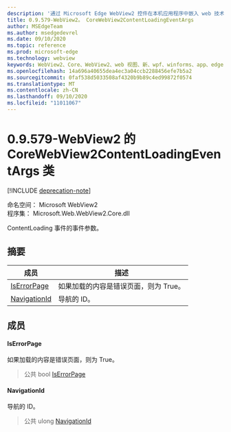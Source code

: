 ```yaml
---
description: '通过 Microsoft Edge WebView2 控件在本机应用程序中嵌入 web 技术 (HTML、CSS 和 JavaScript) '
title: 0.9.579-WebView2。 CoreWebView2ContentLoadingEventArgs
author: MSEdgeTeam
ms.author: msedgedevrel
ms.date: 09/10/2020
ms.topic: reference
ms.prod: microsoft-edge
ms.technology: webview
keywords: WebView2、Core、WebView2、web 视图、新、wpf、winforms、app、edge、CoreWebView2、CoreWebView2Controller、浏览器控件、边缘 html、、浏览器控件、边缘 html、WebView2
ms.openlocfilehash: 14a696a40655dea4ec3a04ccb2288456efe7b5a2
ms.sourcegitcommit: 0faf538d5033508af4320b9b89c4ed99872f0574
ms.translationtype: MT
ms.contentlocale: zh-CN
ms.lasthandoff: 09/10/2020
ms.locfileid: "11011067"
---
```

# 0.9.579-WebView2 的 CoreWebView2ContentLoadingEventArgs 类 

[!INCLUDE [deprecation-note](../../includes/deprecation-note.md)]

命名空间： Microsoft WebView2 \
程序集： Microsoft.Web.WebView2.Core.dll

ContentLoading 事件的事件参数。

## 摘要

 成员                        | 描述
--------------------------------|---------------------------------------------
[IsErrorPage](#iserrorpage) | 如果加载的内容是错误页面，则为 True。
[NavigationId](#navigationid) | 导航的 ID。

## 成员

#### IsErrorPage 

如果加载的内容是错误页面，则为 True。

> 公共 bool [IsErrorPage](#iserrorpage)

#### NavigationId 

导航的 ID。

> 公共 ulong [NavigationId](#navigationid)


